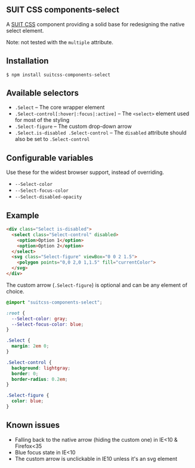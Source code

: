 ## SUIT CSS components-select

A [SUIT CSS](https://github.com/suitcss/suit/) component providing a solid base for redesigning the native select element.

Note: not tested with the `multiple` attribute.

## Installation

```
$ npm install suitcss-components-select
```

## Available selectors

- `.Select` – The core wrapper element
- `.Select-control[:hover|:focus|:active]` – The `<select>` element used for most of the styling
- `.Select-figure` – The custom drop-down arrow
- `.Select.is-disabled .Select-control` – The `disabled` attribute should also be set to `.Select-control`

## Configurable variables

Use these for the widest browser support, instead of overriding.

- `--Select-color`
- `--Select-focus-color`
- `--Select-disabled-opacity`

## Example

```html
<div class="Select is-disabled">
  <select class="Select-control" disabled>
    <option>Option 1</option>
    <option>Option 2</option>
  </select>
  <svg class="Select-figure" viewBox="0 0 2 1.5">
    <polygon points="0,0 2,0 1,1.5" fill="currentColor">
  </svg>
</div>
```

The custom arrow (`.Select-figure`) is optional and can be any element of choice.

```css
@import "suitcss-components-select";

:root {
  --Select-color: gray;
  --Select-focus-color: blue;
}

.Select {
  margin: 2em 0;
}

.Select-control {
  background: lightgray;
  border: 0;
  border-radius: 0.2em;
}

.Select-figure {
  color: blue;
}
```

## Known issues
- Falling back to the native arrow (hiding the custom one) in IE<10 & Firefox<35
- Blue focus state in IE<10
- The custom arrow is unclickable in IE10 unless it's an svg element
